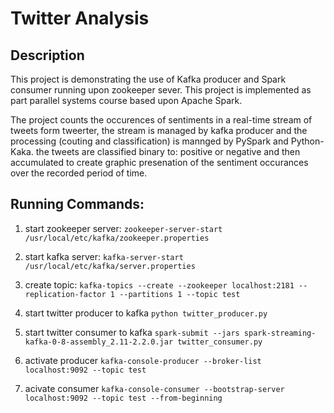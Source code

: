# Twitter Analysis

## Description
This project is demonstrating the use of Kafka producer and Spark consumer running upon zookeeper sever.
This project is implemented as part  parallel systems course based upon Apache Spark.

The project counts the occurences of sentiments in a real-time stream of tweets form tweerter, the stream is managed by kafka producer and the processing (couting and classification) is mannged by PySpark and Python-Kaka. the tweets are classified binary to: positive or negative and then accumulated to create graphic presenation of the sentiment occurances over the  recorded period of time. 



## Running Commands:

1. start zookeeper server:
   `zookeeper-server-start /usr/local/etc/kafka/zookeeper.properties`

2. start kafka server:
   `kafka-server-start /usr/local/etc/kafka/server.properties`

3. create topic:
   `kafka-topics --create --zookeeper localhost:2181 --replication-factor 1 --partitions 1 --topic test`

4. start twitter producer to kafka
   `python twitter_producer.py`

5. start twitter consumer to kafka
   `spark-submit --jars spark-streaming-kafka-0-8-assembly_2.11-2.2.0.jar twitter_consumer.py`

6. activate producer 
   `kafka-console-producer --broker-list localhost:9092 --topic test`

7. acivate consumer
   `kafka-console-consumer --bootstrap-server localhost:9092 --topic test --from-beginning`



